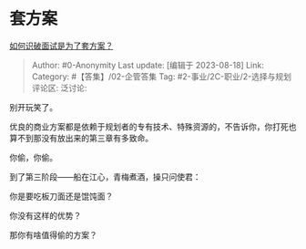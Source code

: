 # 套方案
[如何识破面试是为了套方案？](https://www.zhihu.com/question/448699150/answer/3172051369)

> Author: #0-Anonymity
> Last update: [编辑于 2023-08-18]
> Link:
> Category: #【答集】/02-企管答集
> Tag: #2-事业/2C-职业/2-选择与规划
> 评论区:
> 泛讨论:

别开玩笑了。

优良的商业方案都是依赖于规划者的专有技术、特殊资源的，不告诉你，你打死也算不到那没有放出来的第三章有多致命。

你偷，你偷。

到了第三阶段——船在江心，青梅煮酒，操只问使君：

你是要吃板刀面还是馄饨面？

你没有这样的优势？

那你有啥值得偷的方案？
